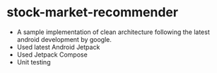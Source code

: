 # stock-market-recommender
- A sample implementation of clean architecture following the latest android development by google. 
- Used latest Android Jetpack 
- Used Jetpack Compose 
- Unit testing 

